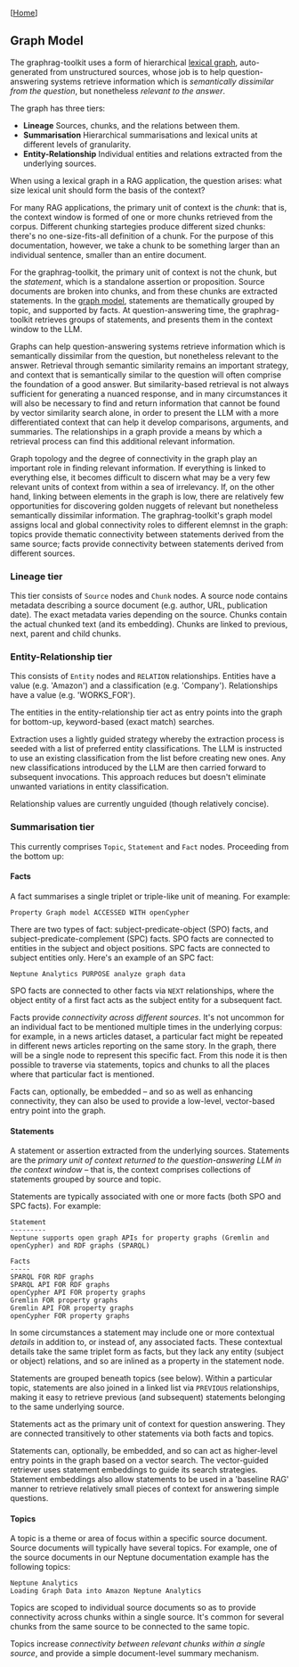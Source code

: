 [[Home](./)]

## Graph Model

The graphrag-toolkit uses a form of hierarchical [lexical graph](https://graphr.ag/reference/knowledge-graph/lexical-graph-hierarchical-structure/), auto-generated from unstructured sources, whose job is to help question-answering systems retrieve information which is *semantically dissimilar from the question*, but nonetheless *relevant to the answer*.

The graph has three tiers:

  - **Lineage** Sources, chunks, and the relations between them.
  - **Summarisation** Hierarchical summarisations and lexical units at different levels of granularity.
  - **Entity-Relationship** Individual entities and relations extracted from the underlying sources.
  
When using a lexical graph in a RAG application, the question arises: what size lexical unit should form the basis of the context?

For many RAG applications, the primary unit of context is the *chunk*: that is, the context window is formed of one or more chunks retrieved from the corpus. Different chunking startegies produce different sized chunks: there's no one-size-fits-all definition of a chunk. For the purpose of this documentation, however, we take a chunk to be something larger than an individual sentence, smaller than an entire document.

For the graphrag-toolkit, the primary unit of context is not the chunk, but the *statement*, which is a standalone assertion or proposition. Source documents are broken into chunks, and from these chunks are extracted statements. In the [graph model](./graph-model.md), statements are thematically grouped by topic, and supported by facts. At question-answering time, the graphrag-toolkit retrieves groups of statements, and presents them in the context window to the LLM.

Graphs can help question-answering systems retrieve information which is semantically dissimilar from the question, but nonetheless relevant to the answer. Retrieval through semantic similarity remains an important strategy, and context that is semantically similar to the question will often comprise the foundation of a good answer. But similarity-based retrieval is not always sufficient for generating a nuanced response, and in many circumstances it will also be necessary to find and return information that cannot be found by vector similarity search alone, in order to present the LLM with a more differentiated context that can help it develop comparisons, arguments, and summaries. The relationships in a graph provide a means by which a retrieval process can find this additional relevant information.

Graph topology and the degree of connectivity in the graph play an important role in finding relevant information. If everything is linked to everything else, it becomes difficult to discern what may be a very few relevant units of context from within a sea of irrelevancy. If, on the other hand, linking between elements in the graph is low, there are relatively few opportunities for discovering golden nuggets of relevant but nonetheless semantically dissimilar information. The graphrag-toolkit's graph model assigns local and global connectivity roles to different elemnst in the graph: topics provide thematic connectivity between statements derived from the same source; facts provide connectivity between statements derived from different sources.
  
### Lineage tier

This tier consists of `Source` nodes and `Chunk` nodes. A source node contains metadata describing a source document (e.g. author, URL, publication date). The exact metadata varies depending on the source. Chunks contain the actual chunked text (and its embedding). Chunks are linked to previous, next, parent and child chunks.

### Entity-Relationship tier

This consists of `Entity` nodes and `RELATION` relationships. Entities have a value (e.g. 'Amazon') and a classification (e.g. 'Company'). Relationships have a value (e.g. 'WORKS_FOR').

The entities in the entity-relationship tier act as entry points into the graph for bottom-up, keyword-based (exact match) searches.

Extraction uses a lightly guided strategy whereby the extraction process is seeded with a list of preferred entity classifications. The LLM is instructed to use an existing classification from the list before creating new ones. Any new classifications introduced by the LLM are then carried forward to subsequent invocations. This approach reduces but doesn't eliminate unwanted variations in entity classification.

Relationship values are currently unguided (though relatively concise).

### Summarisation tier

This currently comprises `Topic`, `Statement` and `Fact` nodes. Proceeding from the bottom up:

#### Facts

A fact summarises a single triplet or triple-like unit of meaning. For example:

```
Property Graph model ACCESSED WITH openCypher
```

There are two types of fact: subject-predicate-object (SPO) facts, and subject-predicate-complement (SPC) facts. SPO facts are connected to entities in the subject and object positions. SPC facts are connected to subject entities only. Here's an example of an SPC fact:

```
Neptune Analytics PURPOSE analyze graph data
```

SPO facts are connected to other facts via `NEXT` relationships, where the object entity of a first fact acts as the subject entity for a subsequent fact.

Facts provide *connectivity across different sources*. It's not uncommon for an individual fact to be mentioned multiple times in the underlying corpus: for example, in a news articles dataset, a particular fact might be repeated in different news articles reporting on the same story. In the graph, there will be a single node to represent this specific fact. From this node it is then possible to traverse via statements, topics and chunks to all the places where that particular fact is mentioned.

Facts can, optionally, be embedded – and so as well as enhancing connectivity, they can also be used to provide a low-level, vector-based entry point into the graph. 

#### Statements

A statement or assertion extracted from the underlying sources. Statements are the *primary unit of context returned to the question-answering LLM in the context window* – that is, the context comprises collections of statements grouped by source and topic.

Statements are typically associated with one or more facts (both SPO and SPC facts). For example:

```
Statement
---------
Neptune supports open graph APIs for property graphs (Gremlin and openCypher) and RDF graphs (SPARQL)

Facts
-----
SPARQL FOR RDF graphs
SPARQL API FOR RDF graphs
openCypher API FOR property graphs
Gremlin FOR property graphs
Gremlin API FOR property graphs
openCypher FOR property graphs
```

In some circumstances a statement may include one or more contextual *details* in addition to, or instead of, any associated facts. These contextual details take the same triplet form as facts, but they lack any entity (subject or object) relations, and so are inlined as a property in the statement node.

Statements are grouped beneath topics (see below). Within a particular topic, statements are also joined in a linked list via `PREVIOUS` relationships, making it easy to retrieve previous (and subsequent) statements belonging to the same underlying source.

Statements act as the primary unit of context for question answering. They are connected transitively to other statements via both facts and topics.

Statements can, optionally, be embedded, and so can act as higher-level entry points in the graph based on a vector search. The vector-guided retriever uses statement embeddings to guide its search strategies. Statement embeddings also allow statements to be used in a 'baseline RAG' manner to retrieve relatively small pieces of context for answering simple questions.

#### Topics

A topic is a theme or area of focus within a specific source document. Source documents will typically have several topics. For example, one of the source documents in our Neptune documentation example has the following topics:

```
Neptune Analytics
Loading Graph Data into Amazon Neptune Analytics
```

Topics are scoped to individual source documents so as to provide connectivity across chunks within a single source. It's common for several chunks from the same source to be connected to the same topic.

Topics increase *connectivity between relevant chunks within a single source*, and provide a simple document-level summary mechanism.


